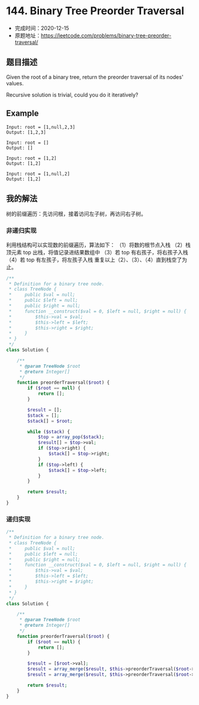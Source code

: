 # 144. Binary Tree Preorder Traversal

- 完成时间：2020-12-15
- 原题地址：https://leetcode.com/problems/binary-tree-preorder-traversal/

## 题目描述

Given the root of a binary tree, return the preorder traversal of its nodes' values.

Recursive solution is trivial, could you do it iteratively?

## Example
```
Input: root = [1,null,2,3]
Output: [1,2,3]
```

```
Input: root = []
Output: []
```

```
Input: root = [1,2]
Output: [1,2]
```

```
Input: root = [1,null,2]
Output: [1,2]
```

## 我的解法

树的前缀遍历：先访问根，接着访问左子树，再访问右子树。

### 非递归实现
利用栈结构可以实现数的前缀遍历，算法如下：
（1）将数的根节点入栈
（2）栈顶元素 top 出栈，将值记录进结果数组中
（3）若 top 有右孩子，将右孩子入栈
（4）若 top 有左孩子，将左孩子入栈
重复以上（2）、（3）、（4）直到栈空了为止。

```php
/**
 * Definition for a binary tree node.
 * class TreeNode {
 *     public $val = null;
 *     public $left = null;
 *     public $right = null;
 *     function __construct($val = 0, $left = null, $right = null) {
 *         $this->val = $val;
 *         $this->left = $left;
 *         $this->right = $right;
 *     }
 * }
 */
class Solution {

    /**
     * @param TreeNode $root
     * @return Integer[]
     */
    function preorderTraversal($root) {
        if ($root == null) {
            return [];
        }

        $result = [];
        $stack = [];
        $stack[] = $root;

        while ($stack) {
            $top = array_pop($stack);
            $result[] = $top->val;
            if ($top->right) {
                $stack[] = $top->right;
            }
            if ($top->left) {
                $stack[] = $top->left;
            }
        }

        return $result;
    }
}
```

### 递归实现
```php
/**
 * Definition for a binary tree node.
 * class TreeNode {
 *     public $val = null;
 *     public $left = null;
 *     public $right = null;
 *     function __construct($val = 0, $left = null, $right = null) {
 *         $this->val = $val;
 *         $this->left = $left;
 *         $this->right = $right;
 *     }
 * }
 */
class Solution {

    /**
     * @param TreeNode $root
     * @return Integer[]
     */
    function preorderTraversal($root) {
        if ($root == null) {
            return [];
        }

        $result = [$root->val];
        $result = array_merge($result, $this->preorderTraversal($root->left));
        $result = array_merge($result, $this->preorderTraversal($root->right));

        return $result;
    }
}
```
